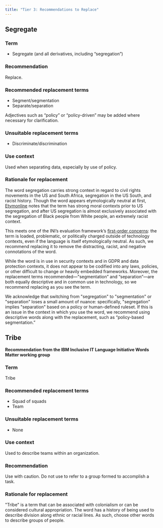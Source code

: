 ```yaml
---
title: "Tier 3: Recommendations to Replace"
---
```


## Segregate

### Term

- Segregate (and all derivatives, including “segregation”) 

### Recommendation

Replace.

### Recommended replacement terms

- Segment/segmentation
- Separate/separation

Adjectives such as “policy” or “policy-driven” may be added where necessary for clarification.

### Unsuitable replacement terms

- Discriminate/discrimination

### Use context

Used when separating data, especially by use of policy.

### Rationale for replacement

The word segregation carries strong context in regard to civil rights movements in the US and South Africa, segregation in the US South, and racist history. Though the word appears etymologically neutral at first, [Etymonline](https://www.etymonline.com/) notes that the term has strong moral contexts prior to US segregation, and after US segregation is almost exclusively associated with the segregation of Black people from White people, an extremely racist context. 

This meets one of the INI’s evaluation framework’s [first-order concerns](/language/evaluation-framework/#first-order-concerns): the term is loaded, problematic, or politically charged outside of technology contexts, even if the language is itself etymologically neutral. As such, we recommend replacing it to remove the distracting, racist, and negative connotations of the word.

While the word is in use in security contexts and in GDPR and data protection contexts, it does not appear to be codified into any laws, policies, or other difficult to change or heavily embedded frameworks. Moreover, the replacement terms recommended—"segmentation” and “separation”—are both equally descriptive and in common use in technology, so we recommend replacing as you see the term.

We acknowledge that switching from "segregation" to "segmentation" or "separation" loses a small amount of nuance: specifically, "segregation" implies "separation" based on a policy or human-defined ruleset. If this is an issue in the context in which you use the word, we recommend using descriptive words along with the replacement, such as “policy-based segmentation.”


## Tribe

**Recommendation from the IBM Inclusive IT Language Initiative Words Matter working group** 

### Term

Tribe

### Recommended replacement terms

- Squad of squads
- Team

### Unsuitable replacement terms 

- None

### Use context 

Used to describe teams within an organization.

### Recommendation

Use with caution. Do not use to refer to a group formed to accomplish a task.

### Rationale for replacement 

"Tribe" is a term that can be associated with colonialism or can be considered cultural appropriation. The word has a history of being used to describe division along ethnic or racial lines. As such, choose other words to describe groups of people.
